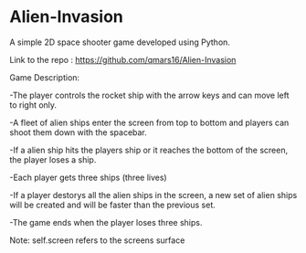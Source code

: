 # Alien-Invasion
A simple 2D space shooter game developed using Python.

Link to the repo : https://github.com/qmars16/Alien-Invasion 

Game Description:

-The player controls the rocket ship with the arrow keys and can move left to right only.

-A fleet of alien ships enter the screen from top to bottom and players can shoot them down 
with the spacebar.

-If a alien ship hits the players ship or it reaches the bottom of the screen, 
the player loses a ship. 

-Each player gets three ships (three lives)

-If a player destorys all the alien ships in the screen, a new set of alien ships will be created 
and will be faster than the previous set.

-The game ends when the player loses three ships.

Note: self.screen refers to the screens surface


                                            
